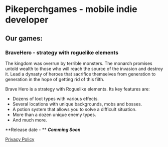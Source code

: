 
# Pikeperchgames - mobile indie developer

## Our games: 

### BraveHero - strategy with roguelike elements

The kingdom was overrun by terrible monsters. The monarch promises untold wealth to those who will reach the source of the invasion and destroy it.
Lead a dynasty of heroes that sacrifice themselves from generation to generation in the hope of getting rid of this filth.

Brave Hero is a strategy with Roguelike elements. Its key features are:

 - Dozens of loot types with various effects.
 - Several locations with unique backgrounds, mobs and bosses.
 - A potion system that allows you to solve a difficult situation.
 - More than a dozen unique enemy types.
 - And much more.

 **Release date - ** ***Comming Soon*** 

[Privacy Policy](/bravehero/docs/privacypolicy.html)